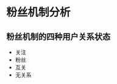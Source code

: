 # 粉丝机制分析
## 粉丝机制的四种用户关系状态
- 关注
- 粉丝
- 互关
- 无关系
<!--stackedit_data:
eyJoaXN0b3J5IjpbLTEyOTM1ODAwMV19
-->